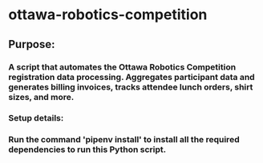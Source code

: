 # ottawa-robotics-competition

## Purpose: 
### A script that automates the Ottawa Robotics Competition registration data processing. Aggregates participant data and generates billing invoices, tracks attendee lunch orders, shirt sizes, and more.

### Setup details: 
### Run the command 'pipenv install' to install all the required dependencies to run this Python script.
